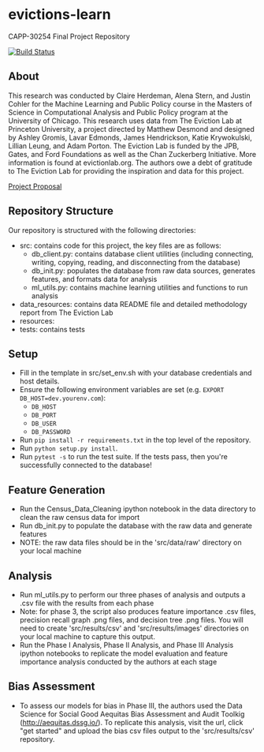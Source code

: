 # evictions-learn
CAPP-30254 Final Project Repository

[![Build Status](https://travis-ci.org/justincohler/evictions-learn.svg?branch=master)](https://travis-ci.org/justincohler/evictions-learn)

## About
This research was conducted by Claire Herdeman, Alena Stern, and Justin Cohler for the Machine Learning and Public Policy course in the Masters of Science in Computational Analysis and Public Policy program at the University of Chicago. This research uses data from The Eviction Lab at Princeton University, a project directed by Matthew Desmond and designed by Ashley Gromis, Lavar Edmonds, James Hendrickson, Katie Krywokulski, Lillian Leung, and Adam Porton. The Eviction Lab is funded by the JPB, Gates, and Ford Foundations as well as the Chan Zuckerberg Initiative. More information is found at evictionlab.org. The authors owe a debt of gratitude to The Eviction Lab for providing the inspiration and data for this project. 

[Project Proposal](https://docs.google.com/document/d/1Vsq1RUL8fU5U8FO2KtszmsdIYEhmlUN5twY_q0k-RvQ/edit?usp=sharing)

## Repository Structure
Our repository is structured with the following directories:
 * src: contains code for this project, the key files are as follows:
   * db_client.py: contains database client utilities (including connecting, writing, copying, reading, and disconnecting from      the database)
   * db_init.py: populates the database from raw data sources, generates features, and formats data for analysis
   * ml_utils.py: contains machine learning utilities and functions to run analysis
 * data_resources: contains data README file and detailed methodology report from The Eviction Lab
 * resources:
 * tests: contains tests 

## Setup
* Fill in the template in src/set_env.sh with your database credentials and host details.
* Ensure the following environment variables are set (e.g. `EXPORT DB_HOST=dev.yourenv.com`):
  * `DB_HOST`
  * `DB_PORT`
  * `DB_USER`
  * `DB_PASSWORD`
* Run `pip install -r requirements.txt` in the top level of the repository.
* Run `python setup.py install`.
* Run `pytest -s` to run the test suite. If the tests pass, then you're successfully connected to the database!

## Feature Generation
* Run the Census_Data_Cleaning ipython notebook in the data directory to clean the raw census data for import
* Run db_init.py to populate the database with the raw data and generate features
* NOTE: the raw data files should be in the 'src/data/raw' directory on your local machine

## Analysis
* Run ml_utils.py to perform our three phases of analysis and outputs a .csv file with the results from each phase
* Note: for phase 3, the script also produces feature importance .csv files, precision recall graph .png files, and decision     tree .png files. You will need to create 'src/results/csv' and 'src/results/images' directories on your local machine to       capture this output.
* Run the Phase I Analysis, Phase II Analysis, and Phase III Analysis ipython notebooks to replicate the model evaluation and feature importance analysis conducted by the authors at each stage

## Bias Assessment
* To assess our models for bias in Phase III, the authors used the Data Science for Social Good Aequitas Bias Assessment and Audit Toolkig   (http://aequitas.dssg.io/). To replicate this analysis, visit the url, click "get started" and upload the bias csv files output to the 'src/results/csv' repository. 


